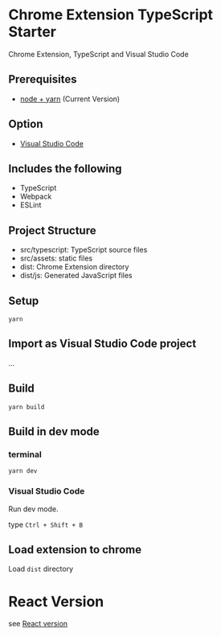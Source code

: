# Chrome Extension TypeScript Starter

Chrome Extension, TypeScript and Visual Studio Code

## Prerequisites

* [node + yarn](https://nodejs.org/) (Current Version)

## Option

* [Visual Studio Code](https://code.visualstudio.com/)

## Includes the following

* TypeScript
* Webpack
* ESLint

## Project Structure

* src/typescript: TypeScript source files
* src/assets: static files
* dist: Chrome Extension directory
* dist/js: Generated JavaScript files

## Setup

```
yarn
```

## Import as Visual Studio Code project

...

## Build

```
yarn build
```

## Build in dev mode

### terminal

```
yarn dev
```

### Visual Studio Code

Run dev mode.

type `Ctrl + Shift + B`

## Load extension to chrome

Load `dist` directory

# React Version

see [React version](/tree/react)
